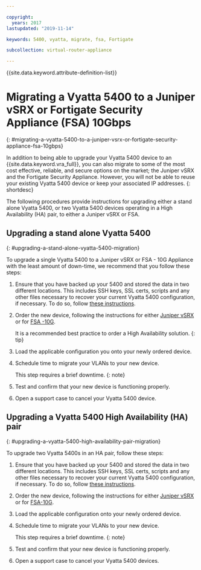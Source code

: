 ```yaml
---

copyright:
  years: 2017
lastupdated: "2019-11-14"

keywords: 5400, vyatta, migrate, fsa, Fortigate

subcollection: virtual-router-appliance

---
```


{{site.data.keyword.attribute-definition-list}}

# Migrating a Vyatta 5400 to a Juniper vSRX or Fortigate Security Appliance (FSA) 10Gbps
{: #migrating-a-vyatta-5400-to-a-juniper-vsrx-or-fortigate-security-appliance-fsa-10gbps}

In addition to being able to upgrade your Vyatta 5400 device to an {{site.data.keyword.vra_full}}, you can also migrate to some of the most cost effective, reliable, and secure options on the market; the Juniper vSRX and the Fortigate Security Appliance. However, you will not be able to reuse your existing Vyatta 5400 device or keep your associated IP addresses.
{: shortdesc}

The following procedures provide instructions for upgrading either a stand alone Vyatta 5400, or two Vyatta 5400 devices operating in a High Availability (HA) pair, to either a Juniper vSRX or FSA.

## Upgrading a stand alone Vyatta 5400
{: #upgrading-a-stand-alone-vyatta-5400-migration}

To upgrade a single Vyatta 5400 to a Juniper vSRX or FSA - 10G Appliance with the least amount of down-time, we recommend that you follow these steps:

1. Ensure that you have backed up your 5400 and stored the data in two different locations. This includes SSH keys, SSL certs, scripts and any other files necessary to recover your current Vyatta 5400 configuration, if necessary. To do so, follow [these instructions](/docs/virtual-router-appliance?topic=virtual-router-appliance-backing-up-a-configuration).

2. Order the new device, following the instructions for either [Juniper vSRX](/docs/vsrx?topic=vsrx-getting-started) or for [FSA -10G](/docs/fortigate-10g?topic=fortigate-10g-getting-started). 

   It is a recommended best practice to order a High Availability solution.
   {: tip}

3. Load the applicable configuration you onto your newly ordered device.

4. Schedule time to migrate your VLANs to your new device.

   This step requires a brief downtime.
   {: note}

5. Test and confirm that your new device is functioning properly.

6. Open a support case to cancel your Vyatta 5400 device.

## Upgrading a Vyatta 5400 High Availability (HA) pair
{: #upgrading-a-vyatta-5400-high-availability-pair-migration}

To upgrade two Vyatta 5400s in an HA pair, follow these steps:

1. Ensure that you have backed up your 5400 and stored the data in two different locations. This includes SSH keys, SSL certs, scripts and any other files necessary to recover your current Vyatta 5400 configuration, if necessary. To do so, follow [these instructions](/docs/virtual-router-appliance?topic=virtual-router-appliance-backing-up-a-configuration).

2. Order the new device, following the instructions for either [Juniper vSRX](/docs/vsrx?topic=vsrx-getting-started) or for [FSA-10G](/docs/fortigate-10g?topic=fortigate-10g-getting-started). 

3. Load the applicable configuration onto your newly ordered device.

4. Schedule time to migrate your VLANs to your new device.

   This step requires a brief downtime.
   {: note}

5. Test and confirm that your new device is functioning properly.

6. Open a support case to cancel your Vyatta 5400 devices.
